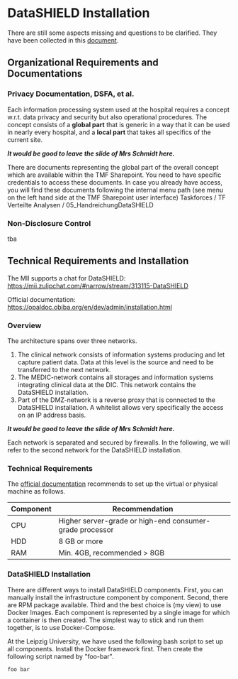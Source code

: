 # DataSHIELD Installation

There are still some aspects missing and questions to be clarified. They have been collected in this [document](open-aspects.md).

## Organizational Requirements and Documentations

### Privacy Documentation, DSFA, et al.
Each information processing system used at the hospital requires a concept w.r.t. data privacy and security but also operational procedures.
The concept consists of a **global part** that is generic in a way that it can be used in nearly every hospital, and a **local part** that takes all specifics of the current site.

**_It would be good to leave the slide of Mrs Schmidt here._**

There are documents representing the global part of the overall concept which are available within the TMF Sharepoint. 
You need to have specific credentials to access these documents. In case you already have access, you will find these documents 
following the internal menu path (see menu on the left hand side at the TMF Sharepoint user interface) Taskforces / TF Verteilte Analysen / 05_HandreichungDataSHIELD 

### Non-Disclosure Control
tba

## Technical Requirements and Installation
The MII supports a chat for DataSHIELD: https://mii.zulipchat.com/#narrow/stream/313115-DataSHIELD

Official documentation: https://opaldoc.obiba.org/en/dev/admin/installation.html

### Overview
The architecture spans over three networks. 
1) The clinical network consists of information systems producing and let capture patient data. Data at this level is the source and need to be transferred to the next network.
2) The MEDIC-network contains all storages and information systems integrating clinical data at the DIC. This network contains the DataSHIELD installation.
3) Part of the DMZ-network is a reverse proxy that is connected to the DataSHIELD installation. A whitelist allows very specifically the access on an IP address basis.

**_It would be good to leave the slide of Mrs Schmidt here._**

Each network is separated and secured by firewalls.
In the following, we will refer to the second network for the DataSHIELD installation.

### Technical Requirements
The [official documentation](https://opaldoc.obiba.org/en/dev/admin/installation.html) recommends to set up the virtual or physical machine as follows.

| Component | Recommendation |
|-----------|----------------|
| CPU | Higher server-grade or high-end consumer-grade processor |
| HDD | 8 GB or more |
| RAM | Min. 4GB, recommended > 8GB |

### DataSHIELD Installation
There are different ways to install DataSHIELD components. First, you can manually install the infrastructure component by component. 
Second, there are RPM package available. Third and the best choice is (my view) to use Docker Images. Each component is represented by 
a single image for which a container is then created. The simplest way to stick and run them together, is to use Docker-Compose. 

At the Leipzig University, we have used the following bash script to set up all components. Install the Docker framework first. Then create the following script named by "foo-bar".
```bash
foo bar
```

